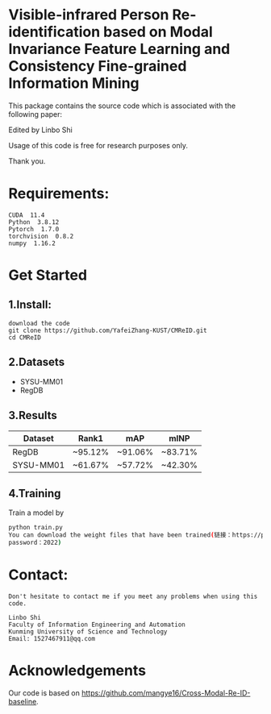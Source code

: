 
# Visible-infrared Person Re-identification based on Modal Invariance Feature Learning and Consistency Fine-grained Information Mining

This package contains the source code which is associated with the following paper:

Edited by Linbo Shi

Usage of this code is free for research purposes only. 

Thank you.

# Requirements:
    CUDA  11.4
    Python  3.8.12
    Pytorch  1.7.0
    torchvision  0.8.2
    numpy  1.16.2

# Get Started
## 1.Install:
    download the code
    git clone https://github.com/YafeiZhang-KUST/CMReID.git
    cd CMReID
    
## 2.Datasets
- SYSU-MM01
- RegDB
## 3.Results
Dataset | Rank1  | mAP | mINP
 ---- | ----- | ------  | -----
 RegDB | ~95.12% | ~91.06%  | ~83.71%
 SYSU-MM01  | ~61.67% | ~57.72% | ~42.30%
## 4.Training
Train a model by
```bash
python train.py 
You can download the weight files that have been trained(链接：https://pan.baidu.com/s/1JMkIhBMZQdVOjqI_6fmycQ 
password：2022)

```
# Contact:
    Don't hesitate to contact me if you meet any problems when using this code.

    Linbo Shi
    Faculty of Information Engineering and Automation
    Kunming University of Science and Technology                                                           
    Email: 1527467911@qq.com

# Acknowledgements
Our code is based on https://github.com/mangye16/Cross-Modal-Re-ID-baseline.
